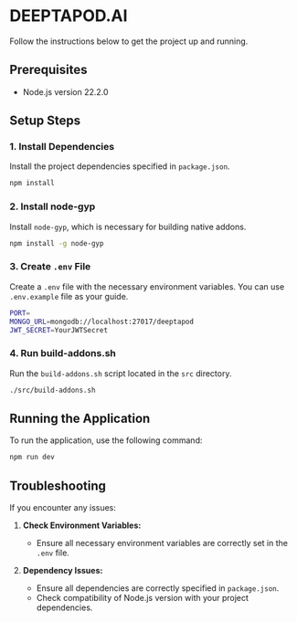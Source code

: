 # DEEPTAPOD.AI

Follow the instructions below to get the project up and running.

## Prerequisites

- Node.js version 22.2.0

## Setup Steps

### 1. Install Dependencies

Install the project dependencies specified in `package.json`.

```bash
npm install
```

### 2. Install node-gyp

Install `node-gyp`, which is necessary for building native addons.

```bash
npm install -g node-gyp
```

### 3. Create `.env` File

Create a `.env` file with the necessary environment variables. You can use `.env.example` file as your guide.

```bash
PORT=
MONGO_URL=mongodb://localhost:27017/deeptapod
JWT_SECRET=YourJWTSecret
```

### 4. Run build-addons.sh

Run the `build-addons.sh` script located in the `src` directory.

```bash
./src/build-addons.sh
```

## Running the Application

To run the application, use the following command:

```bash
npm run dev
```

## Troubleshooting

If you encounter any issues:

1. **Check Environment Variables:**
   - Ensure all necessary environment variables are correctly set in the `.env` file.

2. **Dependency Issues:**
   - Ensure all dependencies are correctly specified in `package.json`.
   - Check compatibility of Node.js version with your project dependencies.
